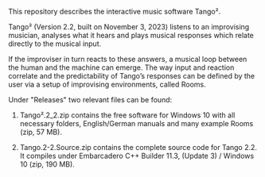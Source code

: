 This repository describes the interactive music software Tango².

Tango² (Version 2.2, built on November 3, 2023) listens to an improvising musician, analyses what it hears and plays musical responses which relate directly to the musical input.

If the improviser in turn reacts to these answers, a musical loop between the human and the machine can emerge. The way input and reaction correlate and the predictability of Tango’s responses can be defined by the user via a setup of improvising environments, called Rooms.

Under "Releases" two relevant files can be found:
1. Tango².2_2.zip
contains the free software for Windows 10 with all necessary folders, English/German manuals and many example Rooms (zip, 57 MB).

2.  Tango.2-2.Source.zip 
contains the complete source code for Tango 2.2. It compiles under Embarcadero C++ Builder 11.3, (Update 3) / Windows 10 (zip, 190 MB).



